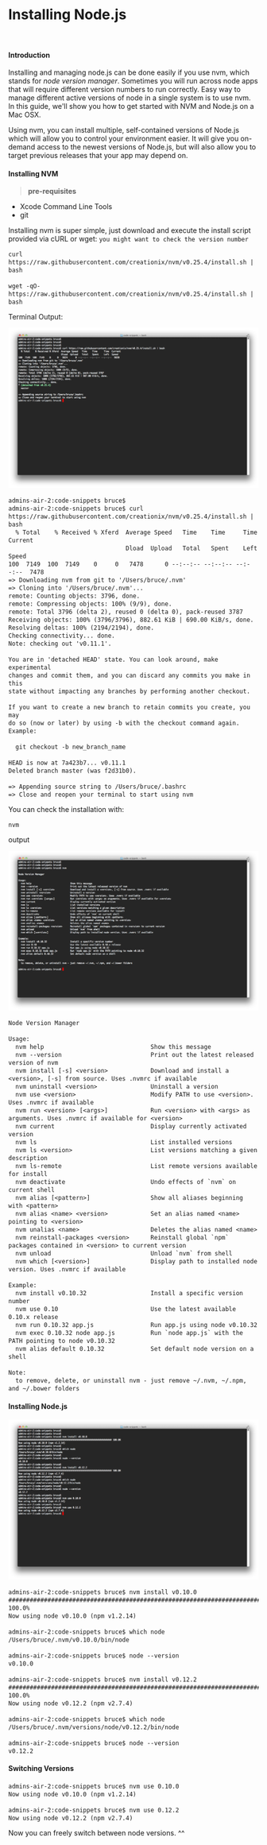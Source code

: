 # Installing Node.js
<br />

#### Introduction

Installing and managing node.js can be done easily if you use nvm, which stands for _node version manager_. Sometimes you will run across node apps that will require different version numbers to run correctly. Easy way to manage different active versions of node in a single system is to use nvm. In this guide, we'll show you how to get started with NVM and Node.js on a Mac OSX.

Using nvm, you can install multiple, self-contained versions of Node.js which will allow you to control your environment easier. It will give you on-demand access to the newest versions of Node.js, but will also allow you to target previous releases that your app may depend on.

#### Installing NVM
> __pre-requisites__

* Xcode Command Line Tools
* git

Installing nvm is super simple, just download and execute the install script provided via cURL or wget: `you might want to check the version number`

    curl https://raw.githubusercontent.com/creationix/nvm/v0.25.4/install.sh | bash
    
    wget -qO- https://raw.githubusercontent.com/creationix/nvm/v0.25.4/install.sh | bash

Terminal Output:

![Installing NVM](https://github.com/b-rucel/code-snippets/blob/master/mac.node_setup/install.nvm.png "Installing NVM")

    admins-air-2:code-snippets bruce$ 
    admins-air-2:code-snippets bruce$ curl https://raw.githubusercontent.com/creationix/nvm/v0.25.4/install.sh | bash
      % Total    % Received % Xferd  Average Speed   Time    Time     Time  Current
                                     Dload  Upload   Total   Spent    Left  Speed
    100  7149  100  7149    0     0   7478      0 --:--:-- --:--:-- --:--:--  7478
    => Downloading nvm from git to '/Users/bruce/.nvm'
    => Cloning into '/Users/bruce/.nvm'...
    remote: Counting objects: 3796, done.
    remote: Compressing objects: 100% (9/9), done.
    remote: Total 3796 (delta 2), reused 0 (delta 0), pack-reused 3787
    Receiving objects: 100% (3796/3796), 882.61 KiB | 690.00 KiB/s, done.
    Resolving deltas: 100% (2194/2194), done.
    Checking connectivity... done.
    Note: checking out 'v0.11.1'.
     
    You are in 'detached HEAD' state. You can look around, make experimental
    changes and commit them, and you can discard any commits you make in this
    state without impacting any branches by performing another checkout.
     
    If you want to create a new branch to retain commits you create, you may
    do so (now or later) by using -b with the checkout command again. Example:
     
      git checkout -b new_branch_name
     
    HEAD is now at 7a423b7... v0.11.1
    Deleted branch master (was f2d31b0).

    => Appending source string to /Users/bruce/.bashrc
    => Close and reopen your terminal to start using nvm


You can check the installation with:

    nvm
    
output

![NVM Command](https://github.com/b-rucel/code-snippets/blob/master/mac.node_setup/nvm.png "NVM Command")

    Node Version Manager

    Usage:
      nvm help                              Show this message
      nvm --version                         Print out the latest released version of nvm
      nvm install [-s] <version>            Download and install a <version>, [-s] from source. Uses .nvmrc if available
      nvm uninstall <version>               Uninstall a version
      nvm use <version>                     Modify PATH to use <version>. Uses .nvmrc if available
      nvm run <version> [<args>]            Run <version> with <args> as arguments. Uses .nvmrc if available for <version>
      nvm current                           Display currently activated version
      nvm ls                                List installed versions
      nvm ls <version>                      List versions matching a given description
      nvm ls-remote                         List remote versions available for install
      nvm deactivate                        Undo effects of `nvm` on current shell
      nvm alias [<pattern>]                 Show all aliases beginning with <pattern>
      nvm alias <name> <version>            Set an alias named <name> pointing to <version>
      nvm unalias <name>                    Deletes the alias named <name>
      nvm reinstall-packages <version>      Reinstall global `npm` packages contained in <version> to current version
      nvm unload                            Unload `nvm` from shell
      nvm which [<version>]                 Display path to installed node version. Uses .nvmrc if available

    Example:
      nvm install v0.10.32                  Install a specific version number
      nvm use 0.10                          Use the latest available 0.10.x release
      nvm run 0.10.32 app.js                Run app.js using node v0.10.32
      nvm exec 0.10.32 node app.js          Run `node app.js` with the PATH pointing to node v0.10.32
      nvm alias default 0.10.32             Set default node version on a shell

    Note:
      to remove, delete, or uninstall nvm - just remove ~/.nvm, ~/.npm, and ~/.bower folders
    
    
#### Installing Node.js

![Installing Node.js](https://github.com/b-rucel/code-snippets/blob/master/mac.node_setup/install.node.png "Installing Node.js")

    admins-air-2:code-snippets bruce$ nvm install v0.10.0
    ######################################################################## 100.0%
    Now using node v0.10.0 (npm v1.2.14)

    admins-air-2:code-snippets bruce$ which node
    /Users/bruce/.nvm/v0.10.0/bin/node

    admins-air-2:code-snippets bruce$ node --version
    v0.10.0

    admins-air-2:code-snippets bruce$ nvm install v0.12.2
    ######################################################################## 100.0%
    Now using node v0.12.2 (npm v2.7.4)

    admins-air-2:code-snippets bruce$ which node
    /Users/bruce/.nvm/versions/node/v0.12.2/bin/node

    admins-air-2:code-snippets bruce$ node --version
    v0.12.2


#### Switching Versions

    admins-air-2:code-snippets bruce$ nvm use 0.10.0
    Now using node v0.10.0 (npm v1.2.14)

    admins-air-2:code-snippets bruce$ nvm use 0.12.2
    Now using node v0.12.2 (npm v2.7.4)    


Now you can freely switch between node versions. ^^

